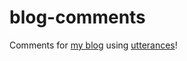 # blog-comments
Comments for [my blog](https://lakur.tech) using [utterances](https://utteranc.es/)!

